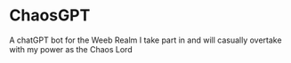 # ChaosGPT
A chatGPT bot for the Weeb Realm I take part in and will casually overtake with my power as the Chaos Lord
